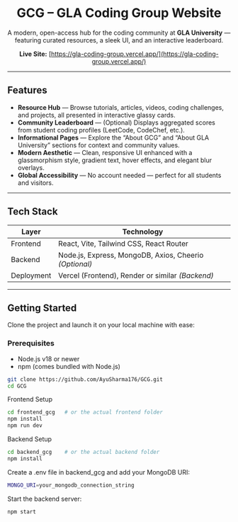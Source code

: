 <div align="center">

#  GCG – GLA Coding Group Website

A modern, open-access hub for the coding community at **GLA University** — featuring curated resources, a sleek UI, and an interactive leaderboard.

**Live Site:** [https://gla-coding-group.vercel.app/](https://gla-coding-group.vercel.app/)

</div>

---

##  Features

- **Resource Hub** — Browse tutorials, articles, videos, coding challenges, and projects, all presented in interactive glassy cards.
- **Community Leaderboard** — (Optional) Displays aggregated scores from student coding profiles (LeetCode, CodeChef, etc.).
- **Informational Pages** — Explore the “About GCG” and “About GLA University” sections for context and community values.
- **Modern Aesthetic** — Clean, responsive UI enhanced with a glassmorphism style, gradient text, hover effects, and elegant blur overlays.
- **Global Accessibility** — No account needed — perfect for all students and visitors.

---

##  Tech Stack

| Layer       | Technology                                            |
|-------------|--------------------------------------------------------|
| Frontend    | React, Vite, Tailwind CSS, React Router               |
| Backend     | Node.js, Express, MongoDB, Axios, Cheerio *(Optional)* |
| Deployment  | Vercel (Frontend), Render or similar *(Backend)*      |

---

##  Getting Started

Clone the project and launch it on your local machine with ease:

### Prerequisites

- Node.js v18 or newer  
- npm (comes bundled with Node.js)

```bash
git clone https://github.com/AyuSharma176/GCG.git
cd GCG
```
Frontend Setup
```bash
cd frontend_gcg   # or the actual frontend folder
npm install
npm run dev
```
Backend Setup
```bash
cd backend_gcg    # or the actual backend folder
npm install
```
Create a .env file in backend_gcg and add your MongoDB URI:
```bash
MONGO_URI=your_mongodb_connection_string
```
Start the backend server:
```bash
npm start


